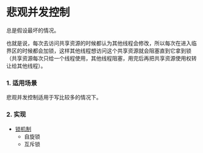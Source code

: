# 悲观并发控制

总是假设最坏的情况。

也就是说，每次去访问共享资源的时候都认为其他线程会修改，所以每次在进入临界区的时候都会加锁，这样其他线程想访问这个共享资源就会阻塞直到它拿到锁（共享资源每次只给一个线程使用，其他线程阻塞，用完后再把共享资源使用权转让给其他线程）。


### 1. 适用场景

悲观并发控制适用于写比较多的情况下。


### 2. 实现

- [锁机制](./锁.md)
    - 自旋锁
    - 互斥锁